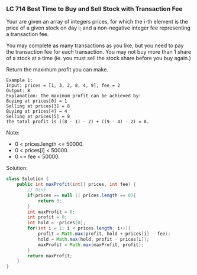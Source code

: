 ### LC 714 Best Time to Buy and Sell Stock with Transaction Fee

Your are given an array of integers prices, for which the i-th element is the price of a given stock on day i; and a non-negative integer fee representing a transaction fee.

You may complete as many transactions as you like, but you need to pay the transaction fee for each transaction. You may not buy more than 1 share of a stock at a time (ie. you must sell the stock share before you buy again.)

Return the maximum profit you can make.
```
Example 1:
Input: prices = [1, 3, 2, 8, 4, 9], fee = 2
Output: 8
Explanation: The maximum profit can be achieved by:
Buying at prices[0] = 1
Selling at prices[3] = 8
Buying at prices[4] = 4
Selling at prices[5] = 9
The total profit is ((8 - 1) - 2) + ((9 - 4) - 2) = 8.
```
Note:
* 0 < prices.length <= 50000.
* 0 < prices[i] < 50000.
* 0 <= fee < 50000.

Solution:
```Java
class Solution {
    public int maxProfit(int[] prices, int fee) {
        // O(n)
        if(prices == null || prices.length == 0){
            return 0;
        }
        int maxProfit = 0;
        int profit = 0;
        int hold = -prices[0];
        for(int i = 1; i < prices.length; i++){
            profit = Math.max(profit, hold + prices[i] - fee);
            hold = Math.max(hold, profit - prices[i]);
            maxProfit = Math.max(maxProfit, profit);
        }
        return maxProfit;
    }
}
```

